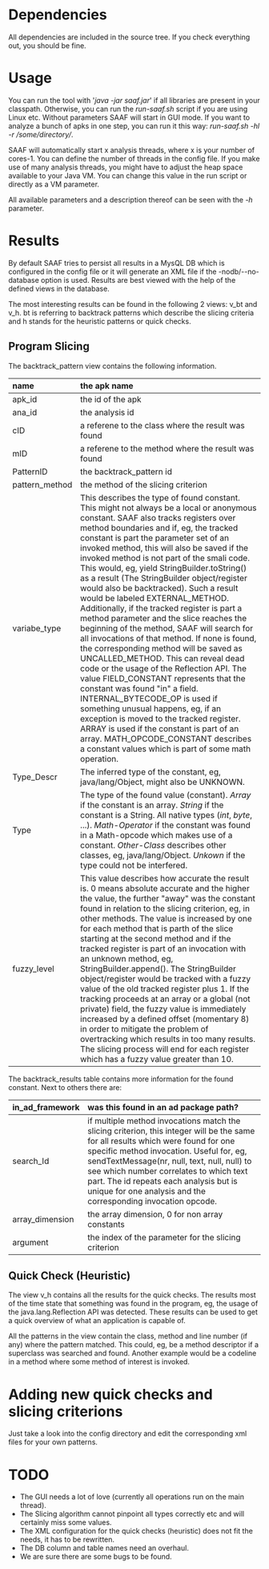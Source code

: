 # Dependencies #

All dependencies are included in the source tree. If you check everything out, you should be fine.

# Usage #

You can run the tool with '_java -jar saaf.jar_' if all libraries are present in your classpath. Otherwise, you can run the _run-saaf.sh_ script if you are using Linux etc. Without parameters SAAF will start in GUI mode. If you want to analyze a bunch of apks in one step, you can run it this way: _run-saaf.sh -hl -r /some/directory/_.

SAAF will automatically start x analysis threads, where x is your number of cores-1. You can define the number of threads in the config file. If you make use of many analysis threads, you might have to adjust the heap space available to your Java VM. You can change this value in the run script or directly as a VM parameter.

All available parameters and a description thereof can be seen with the _-h_ parameter.


# Results #

By default SAAF tries to persist all results in a MysQL DB which is configured in the config file or it will generate an XML file if the -nodb/--no-database option is used. Results are best viewed with the help of the defined views in the database.

The most interesting results can be found in the following 2 views: v\_bt and v\_h. bt is referring to backtrack patterns which describe the slicing criteria and h stands for the heuristic patterns or quick checks.

## Program Slicing ##

The backtrack\_pattern view contains the following information.

| name | the apk name |
|:-----|:-------------|
| apk\_id |  the id of the apk |
| ana\_id |  the analysis id |
| cID  |  a referene to the class where the result was found |
| mID  |  a referene to the method where the result was found  |
| PatternID |  the backtrack\_pattern id |
| pattern\_method |  the method of the slicing criterion |
| variabe\_type |  This describes the type of found constant. This might not always be a local or anonymous constant. SAAF also tracks registers over method boundaries and if, eg, the tracked constant is part the parameter set of an invoked method, this will also be saved if the invoked method is not part of the smali code. This would, eg, yield StringBuilder.toString() as a result (The StringBuilder object/register would also be backtracked). Such a result would be labeled EXTERNAL\_METHOD. Additionally, if the tracked register is part a method parameter and the slice reaches the beginning of the method, SAAF will search for all invocations of that method. If none is found, the corresponding method will be saved as UNCALLED\_METHOD. This can reveal dead code or the usage of the Reflection API. The value FIELD\_CONSTANT represents that the constant was found "in" a field. INTERNAL\_BYTECODE\_OP is used if something unusual happens, eg, if an exception is moved to the tracked register. ARRAY is used if the constant is part of an array. MATH\_OPCODE\_CONSTANT describes a constant values which is part of some math operation. |
| Type\_Descr |  The inferred type of the constant, eg, java/lang/Object, might also be UNKNOWN. |
| Type |  The type of the found value (constant). _Array_ if the constant is an array. _String_ if the constant is a String. All native types (_int_, _byte_, ...). _Math-Operator_ if the constant was found in a Math-opcode which makes use of a constant. _Other-Class_ describes other classes, eg, java/lang/Object. _Unkown_ if the type could not be interfered. |
| fuzzy\_level  |  This value describes how accurate the result is. 0 means absolute accurate and the higher the value, the further "away" was the constant found in relation to the slicing criterion, eg, in other methods. The value is increased by one for each method that is parth of the slice starting at the second method and if the tracked register is part of an invocation with an unknown method, eg, StringBuilder.append(). The StringBuilder object/register would be tracked with a fuzzy value of the old tracked register plus 1. If the tracking proceeds at an array or a global (not private) field, the fuzzy value is immediately increased by a defined offset (momentary 8) in order to mitigate the problem of overtracking which results in too many results. The slicing process will end for each register which has a fuzzy value greater than 10. |

The backtrack\_results table contains more information for the found constant. Next to others there are:

| in\_ad\_framework |  was this found in an ad package path? |
|:------------------|:---------------------------------------|
| search\_Id        | if multiple method invocations match the slicing criterion, this integer will be the same for all results which were found for one specific method invocation. Useful for, eg, sendTextMessage(nr, null, text, null, null) to see which number correlates to which text part. The id repeats each analysis but is unique for one analysis and the corresponding invocation opcode. |
| array\_dimension  | the array dimension, 0 for non array constants |
| argument          |  the index of the parameter for the slicing criterion |


## Quick Check (Heuristic) ##

The view v\_h contains all the results for the quick checks. The results most of the time state that something was found in the program, eg, the usage of the java.lang.Reflection API was detected. These results can be used to get a quick overview of what an application is capable of.

All the patterns in the view contain the class, method and line number (if any) where the pattern matched. This could, eg, be a method descriptor if a superclass was searched and found. Another example would be a codeline in a method where some method of interest is invoked.



# Adding new quick checks and slicing criterions #

Just take a look into the config directory and edit the corresponding xml files for your own patterns.

# TODO #
  * The GUI needs a lot of love (currently all operations run on the main thread).
  * The Slicing algorithm cannot pinpoint all types correctly etc and will certainly miss some values.
  * The XML configuration for the quick checks (heuristic) does not fit the needs, it has to be rewritten.
  * The DB column and table names need an overhaul.
  * We are sure there are some bugs to be found.